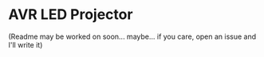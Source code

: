 # AVR LED Projector

(Readme may be worked on soon... maybe... if you care, open an issue and I'll write it)
